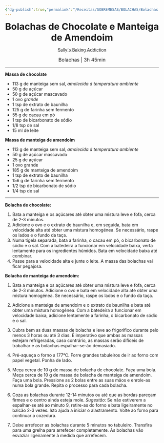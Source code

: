 ```yaml
---
{"dg-publish":true,"permalink":"/Receitas/SOBREMESAS/BOLACHAS/Bolachas de Chocolate e Manteiga de Amendoim/","title":"Bolachas de Chocolate e Manteiga de Amendoim","tags":["💚ok"]}
---
```


<div style="text-align: center;"> <span style="font-size: 30px;"><b>Bolachas de Chocolate e Manteiga de Amendoim</b></span> </div>

<span class="center"> <center> [Sally's Baking Addiction](https://sallysbakingaddiction.com/soft-baked-peanut-butter-chocolate-swirl-cookies/#tasty-recipes-76549) </center></span>

<div style="text-align: center;"> <span style="font-size: 16px;">  Bolachas | 3h 45min </span> </div>

---
**Massa de chocolate**
- 113 g de manteiga sem sal, *amolecida à temperatura ambiente*
- 50 g de açúcar
- 50 g de açúcar mascavado
- 1 ovo *grande*
- 1 tsp de extrato de baunilha
- 125 g de farinha sem fermento
- 55 g de cacau em pó
- 1 tsp de bicarbonato de sódio
- 1/8 tsp de sal
- 15 ml de leite

**Massa de manteiga de amendoim**
- 113 g de manteiga sem sal, *amolecida à temperatura ambiente*
- 50 g de açúcar mascavado
- 25 g de açúcar
- 1 ovo grande
- 185 g de manteiga de amendoim
- 1 tsp de extrato de baunilha
- 156 g de farinha sem fermento
- 1/2 tsp de bicarbonato de sódio
- 1/4 tsp de sal
---
**Bolacha de chocolate:** 
1. Bata a manteiga e os açúcares até obter uma mistura leve e fofa, cerca de 2-3 minutos. 
2. Adicione o ovo e o extrato de baunilha e, em seguida, bata em velocidade alta até obter uma mistura homogénea. Se necessário, raspe os lados e o fundo da taça. 
3. Numa tigela separada, bata a farinha, o cacau em pó, o bicarbonato de sódio e o sal. Com a batedeira a funcionar em velocidade baixa, verta lentamente para os ingredientes húmidos. Bata em velocidade baixa até combinar. 
4. Passe para a velocidade alta e junte o leite. A massa das bolachas vai ficar pegajosa.

**Bolacha de manteiga de amendoim:**
1. Bata a manteiga e os açúcares até obter uma mistura leve e fofa, cerca de 2-3 minutos. Adicione o ovo e bata em velocidade alta até obter uma mistura homogénea. Se necessário, raspe os lados e o fundo da taça.
2. Adicione a manteiga de amendoim e o extrato de baunilha e bata até obter uma mistura homogénea. Com a batedeira a funcionar em velocidade baixa, adicione lentamente a farinha, o bicarbonato de sódio e o sal. 

1. Cubra bem as duas massas de bolacha e leve ao frigorífico durante pelo menos 3 horas ou até 3 dias. É imperativo que ambas as massas estejam refrigeradas, caso contrário, as massas serão difíceis de trabalhar e as bolachas espalhar-se-ão demasiado.
2. Pré-aqueça o forno a 177°C. Forre grandes tabuleiros de ir ao forno com papel vegetal. Ponha de lado.
3. Meça cerca de 10 g de massa de bolacha de chocolate. Faça uma bola. Meça cerca de 10 g de massa de bolacha de manteiga de amendoim. Faça uma bola. Pressione as 2 bolas entre as suas mãos e enrole-as numa bola grande. Repita o processo para cada bolacha.
4. Coza as bolachas durante 12-14 minutos ou até que as bordas pareçam firmes e o centro ainda esteja mole. *Sugestão*: Se não estiverem a espalhar-se até ao minuto 9, retire-as do forno e bata ligeiramente no balcão 2-3 vezes. Isto ajuda a iniciar o alastramento. Volte ao forno para continuar a cozedura.
5. Deixe arrefecer as bolachas durante 5 minutos no tabuleiro. Transfira para uma grelha para arrefecer completamente. As bolachas vão esvaziar ligeiramente à medida que arrefecem. 